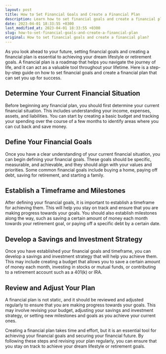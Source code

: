 ```yaml
---
layout: post
title: How to Set Financial Goals and Create a Financial Plan
description: Learn how to set financial goals and create a financial plan to achieve your dream lifestyle or retirement goals. Follow our step-by-step guide to ensure your financial success.
date: 2023-04-01 18:33:55 +0300
last_modified_at: 2023-04-01 18:33:55 +0300
slug: how-to-set-financial-goals-and-create-a-financial-plan
original: How to set financial goals and create a financial plan?
---
```

As you look ahead to your future, setting financial goals and creating a financial plan is essential to achieving your dream lifestyle or retirement goals. A financial plan is a roadmap that helps you navigate the journey of life, and it can act as a valuable tool throughout your lifetime. Here is a step-by-step guide on how to set financial goals and create a financial plan that can set you up for success.

## Determine Your Current Financial Situation

Before beginning any financial plan, you should first determine your current financial situation. This includes understanding your income, expenses, assets, and liabilities. You can start by creating a basic budget and tracking your spending over the course of a few months to identify areas where you can cut back and save money.

## Define Your Financial Goals

Once you have a clear understanding of your current financial situation, you can begin defining your financial goals. These goals should be specific, measurable, and achievable, and they should align with your values and priorities. Some common financial goals include buying a home, paying off debt, saving for retirement, and starting a family.

## Establish a Timeframe and Milestones

After defining your financial goals, it is important to establish a timeframe for achieving them. This will help you stay on track and ensure that you are making progress towards your goals. You should also establish milestones along the way, such as saving a certain amount of money each month towards your retirement goal, or paying off a specific debt by a certain date.

## Develop a Savings and Investment Strategy

Once you have established your financial goals and timeframe, you can develop a savings and investment strategy that will help you achieve them. This may include creating a budget that allows you to save a certain amount of money each month, investing in stocks or mutual funds, or contributing to a retirement account such as a 401(k) or IRA.

## Review and Adjust Your Plan

A financial plan is not static, and it should be reviewed and adjusted regularly to ensure that you are making progress towards your goals. This may involve revising your budget, adjusting your savings and investment strategy, or setting new milestones and goals as you achieve your current ones.

Creating a financial plan takes time and effort, but it is an essential tool for achieving your financial goals and securing your financial future. By following these steps and revising your plan regularly, you can ensure that you stay on track to achieve your dream lifestyle or retirement goals.
